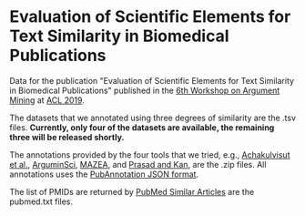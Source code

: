 # Evaluation of Scientific Elements for Text Similarity in Biomedical Publications

Data for the publication "Evaluation of Scientific Elements for Text Similarity in Biomedical Publications" published in the [6th Workshop on Argument Mining](https://argmining19.webis.de/) at [ACL 2019](http://www.acl2019.org/EN/index.xhtml).

The datasets that we annotated using three degrees of similarity are the .tsv files. 
**Currently, only four of the datasets are available, the remaining three will be released shortly.**

The annotations provided by the four tools that we tried, e.g., [Achakulvisut et al.](https://github.com/titipata/detecting-scientific-claim), [ArguminSci](https://github.com/anlausch/ArguminSci), [MAZEA](http://www.nilc.icmc.usp.br/mazea-web/), and [Prasad and Kan](https://github.com/animeshprasad/science_ie), are the .zip files. All annotations uses the [PubAnnotation JSON format](http://www.pubannotation.org/docs/annotation-format/).

The list of PMIDs are returned by [PubMed Similar Articles](https://www.nlm.nih.gov/bsd/disted/pubmedtutorial/020_190.html) are the pubmed.txt files.
